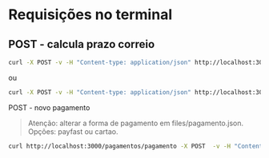 # Requisições no terminal

## POST - calcula prazo correio

```bash
curl -X POST -v -H "Content-type: application/json" http://localhost:3000/correios/calcula-prazo -d '{"nCdServico": "40010", "sCepOrigem": "05303030", "sCepDestino":"65066635"}'
```

ou 

```bash
curl -X POST -v -H "Content-type: application/json" http://localhost:3000/correios/calcula-prazo -d @files/correios.json`
```

POST - novo pagamento 

> Atenção: alterar a forma de pagamento em files/pagamento.json. Opções: payfast ou cartao.

```bash
curl http://localhost:3000/pagamentos/pagamento -X POST  -v -H "Content-type: application/json" -d @files/pagamento.json
```
